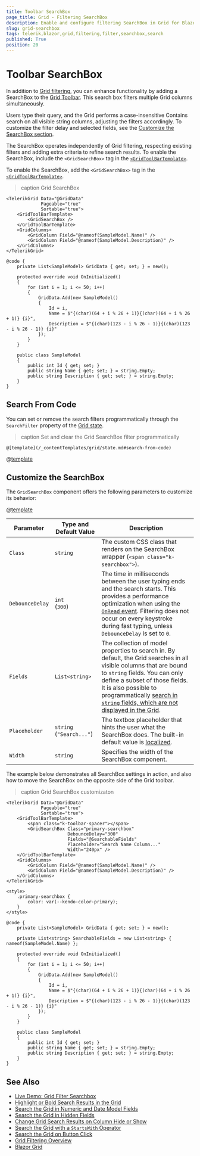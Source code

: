 ```yaml
---
title: Toolbar SearchBox
page_title: Grid - Filtering SearchBox
description: Enable and configure filtering SearchBox in Grid for Blazor.
slug: grid-searchbox
tags: telerik,blazor,grid,filtering,filter,searchbox,search
published: True
position: 20
---
```


# Toolbar SearchBox

In addition to [Grid filtering](slug://components/grid/filtering), you can enhance functionality by adding a SearchBox to the [Grid Toolbar](slug://components/grid/features/toolbar). This search box filters multiple Grid columns simultaneously.

Users type their query, and the Grid performs a case-insensitive Contains search on all visible string columns, adjusting the filters accordingly. To customize the filter delay and selected fields, see the [Customize the SearchBox section](#customize-the-searchbox).

The SearchBox operates independently of Grid filtering, respecting existing filters and adding extra criteria to refine search results. To enable the SearchBox, include the `<GridSearchBox>` tag in the [`<GridToolBarTemplate>`](slug://components/grid/features/toolbar).

To enable the SearchBox, add the `<GridSearchBox>` tag in the [`<GridToolBarTemplate>`](slug://components/grid/features/toolbar).

>caption Grid SearchBox

````RAZOR
<TelerikGrid Data="@GridData"
             Pageable="true"
             Sortable="true">
    <GridToolBarTemplate>
        <GridSearchBox />
    </GridToolBarTemplate>
    <GridColumns>
        <GridColumn Field="@nameof(SampleModel.Name)" />
        <GridColumn Field="@nameof(SampleModel.Description)" />
    </GridColumns>
</TelerikGrid>

@code {
    private List<SampleModel> GridData { get; set; } = new();

    protected override void OnInitialized()
    {
        for (int i = 1; i <= 50; i++)
        {
            GridData.Add(new SampleModel()
            {
                Id = i,
                Name = $"{(char)(64 + i % 26 + 1)}{(char)(64 + i % 26 + 1)} {i}",
                Description = $"{(char)(123 - i % 26 - 1)}{(char)(123 - i % 26 - 1)} {i}"
            });
        }
    }

    public class SampleModel
    {
        public int Id { get; set; }
        public string Name { get; set; } = string.Empty;
        public string Description { get; set; } = string.Empty;
    }
}
````


## Search From Code

You can set or remove the search filters programmatically through the `SearchFilter` property of the [Grid state](slug://grid-state).

>caption Set and clear the Grid SearchBox filter programmatically

````RAZOR
@[template](/_contentTemplates/grid/state.md#search-from-code)
````

@[template](/_contentTemplates/grid/state.md#initial-state)

## Customize the SearchBox

The `GridSearchBox` component offers the following parameters to customize its behavior:

@[template](/_contentTemplates/common/parameters-table-styles.md#table-layout)

| Parameter | Type and Default&nbsp;Value | Description |
| --- | --- | --- |
| `Class` | `string`| The custom CSS class that renders on the SearchBox wrapper (`<span class="k-searchbox">`). |
| `DebounceDelay` | `int` <br /> (`300`) | The time in milliseconds between the user typing ends and the search starts. This provides a performance optimization when using the [`OnRead` event](slug://common-features-data-binding-onread). Filtering does not occur on every keystroke during fast typing, unless `DebounceDelay` is set to `0`. |
| `Fields` | `List<string>` | The collection of model properties to search in. By default, the Grid searches in all visible columns that are bound to `string` fields. You can only define a subset of those fields. It is also possible to programmatically [search in `string` fields, which are not displayed in the Grid](slug://grid-kb-search-in-hidden-fields). |
| `Placeholder` | `string` <br /> (`"Search..."`) | The textbox placeholder that hints the user what the SearchBox does. The built-in default value is [localized](slug://globalization-localization). |
| `Width` | `string` | Specifies the width of the SearchBox component. |

The example below demonstrates all SearchBox settings in action, and also how to move the SearchBox on the opposite side of the Grid toolbar.

>caption Grid SearchBox customizaton

````RAZOR
<TelerikGrid Data="@GridData"
             Pageable="true"
             Sortable="true">
    <GridToolBarTemplate>
        <span class="k-toolbar-spacer"></span>
        <GridSearchBox Class="primary-searchbox"
                       DebounceDelay="300"
                       Fields="@SearchableFields"
                       Placeholder="Search Name Column..."
                       Width="240px" />
    </GridToolBarTemplate>
    <GridColumns>
        <GridColumn Field="@nameof(SampleModel.Name)" />
        <GridColumn Field="@nameof(SampleModel.Description)" />
    </GridColumns>
</TelerikGrid>

<style>
    .primary-searchbox {
        color: var(--kendo-color-primary);
    }
</style>

@code {
    private List<SampleModel> GridData { get; set; } = new();

    private List<string> SearchableFields = new List<string> { nameof(SampleModel.Name) };

    protected override void OnInitialized()
    {
        for (int i = 1; i <= 50; i++)
        {
            GridData.Add(new SampleModel()
            {
                Id = i,
                Name = $"{(char)(64 + i % 26 + 1)}{(char)(64 + i % 26 + 1)} {i}",
                Description = $"{(char)(123 - i % 26 - 1)}{(char)(123 - i % 26 - 1)} {i}"
            });
        }
    }

    public class SampleModel
    {
        public int Id { get; set; }
        public string Name { get; set; } = string.Empty;
        public string Description { get; set; } = string.Empty;
    }
}
````

## See Also

* [Live Demo: Grid Filter Searchbox](https://demos.telerik.com/blazor-ui/grid/searchbox)
* [Highlight or Bold Search Results in the Grid](slug://grid-kb-search-highlight-results)
* [Search the Grid in Numeric and Date Model Fields](slug://grid-kb-search-numeric-fields)
* [Search the Grid in Hidden Fields](slug://grid-kb-search-in-hidden-fields)
* [Change Grid Search Results on Column Hide or Show](slug://grid-kb-search-match-visible-columns)
* [Search the Grid with a `StartsWith` Operator](slug://grid-kb-search-startswith)
* [Search the Grid on Button Click](slug://grid-kb-search-button-click)
* [Grid Filtering Overview](slug://components/grid/filtering)
* [Blazor Grid](slug://grid-overview)
